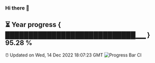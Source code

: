 ### Hi there 👋
⏳ Year progress { ████████████████████████████▁▁ } 95.28 %
---
⏰ Updated on Wed, 14 Dec 2022 18:07:23 GMT
![Progress Bar CI](https://github.com/Moyi321/Moyi321/workflows/Progress%20Bar%20CI/badge.svg)

